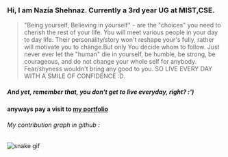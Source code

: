 ### Hi, I am Nazia Shehnaz. Currently a 3rd year UG at MIST,CSE.

> "Being yourself, Believing in yourself" - are the "choices" you need to cherish the rest of your life. You will meet various people in your day to day life. Their personality/story won't reshape your's fully, rather will motivate you to change.But only You decide whom to follow. Just never ever let the "human" die in yourself, be humble, be strong, be courageous, and do not change your whole self for anybody. Fear/shyness wouldn't bring any good to you. SO LIVE EVERY DAY WITH A SMILE OF CONFIDENCE :D.

##### *And yet, remember that, you don't get to live everyday, right? :')*

#### anyways pay a visit to [my portfolio](https://geek-a-byte.github.io/Portfolio)

###### My contribution graph in github :
![snake gif](https://github.com/geek-a-byte/geek-a-byte/blob/output/github-contribution-grid-snake.svg)
